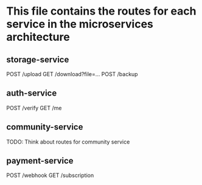 # This file contains the routes for each service in the microservices architecture

## storage-service

POST /upload
GET /download?file=...
POST /backup

## auth-service

POST /verify
GET /me

## community-service

TODO: Think about routes for community service

## payment-service

POST /webhook
GET /subscription
